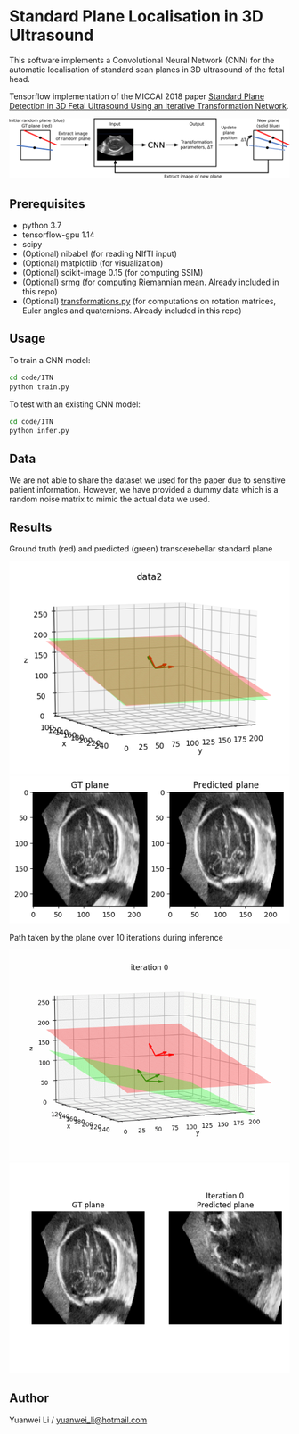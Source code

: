 <!--
 * @Author: Shuangchi He / Yulv
 * @Email: yulvchi@qq.com
 * @Date: 2022-03-18 23:10:52
 * @Motto: Entities should not be multiplied unnecessarily.
 * @LastEditors: Shuangchi He
 * @LastEditTime: 2022-03-27 21:43:23
 * @FilePath: /Awesome-Ultrasound-Standard-Plane-Detection/code/ITN/README.md
 * @Description: Modify here please
 * Init from https://github.com/yuanwei1989/plane-detection master fe5c97ae040442d759c26d0551104418f33be5f6
-->

# Standard Plane Localisation in 3D Ultrasound

This software implements a Convolutional Neural Network (CNN) for the automatic localisation of standard scan planes in 3D ultrasound of the fetal head.

Tensorflow implementation of the MICCAI 2018 paper [Standard Plane Detection in 3D Fetal Ultrasound Using an Iterative Transformation Network](https://arxiv.org/abs/1806.07486).

![pipeline](pipeline.png)

## Prerequisites

- python 3.7
- tensorflow-gpu 1.14
- scipy
- (Optional) nibabel (for reading NIfTI input)
- (Optional) matplotlib (for visualization)
- (Optional) scikit-image 0.15 (for computing SSIM)
- (Optional) [srmg](https://github.com/bishesh/statsCompare-RiemannianManifold-Groups) (for computing Riemannian mean. Already included in this repo)
- (Optional) [transformations.py](https://www.lfd.uci.edu/~gohlke/code/transformations.py.html) (for computations on rotation matrices, Euler angles and quaternions. Already included in this repo)

## Usage

To train a CNN model:

``` bash
cd code/ITN
python train.py
```

To test with an existing CNN model:

``` bash
cd code/ITN
python infer.py
```

## Data

We are not able to share the dataset we used for the paper due to sensitive patient information. However, we have provided a dummy data which is a random noise matrix to mimic the actual data we used.

## Results

Ground truth (red) and predicted (green) transcerebellar standard plane

<img src="results_sample/plane_visual/test/data2.png" alt="result1" width="560"/> <img src="results_sample/image_visual/test/data2.png" alt="result2" width="560"/> 

Path taken by the plane over 10 iterations during inference

<img src="results_sample/plane_movie/test/data2.gif" alt="result3" width="570"/> <img src="results_sample/image_movie/test/data2.gif" alt="result4" width="570"/> 

## Author

Yuanwei Li / yuanwei_li@hotmail.com
